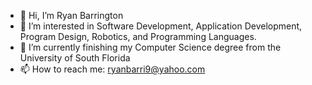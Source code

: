 - 👋 Hi, I’m Ryan Barrington
- 👀 I’m interested in Software Development, Application Development, Program Design, Robotics, and Programming Languages.
- 🌱 I’m currently finishing my Computer Science degree from the University of South Florida
- 📫 How to reach me: ryanbarri9@yahoo.com
